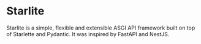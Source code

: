 # Starlite

Starlite is a simple, flexible and extensible ASGI API framework built on top of Starlette and Pydantic. It was inspired
by FastAPI and NestJS.
